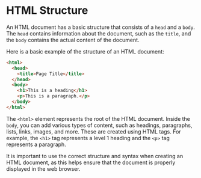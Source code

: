 # HTML Structure

An HTML document has a basic structure that consists of a `head` and a `body`. The `head` contains information about the document, such as the `title`, and the `body` contains the actual content of the document.

Here is a basic example of the structure of an HTML document:

```html
<html>
  <head>
    <title>Page Title</title>
  </head>
  <body>
    <h1>This is a heading</h1>
    <p>This is a paragraph.</p>
  </body>
</html>
```

The `<html>` element represents the root of the HTML document. Inside the `body`, you can add various types of content, such as headings, paragraphs, lists, links, images, and more. These are created using HTML tags. For example, the `<h1>` tag represents a level 1 heading and the `<p>` tag represents a paragraph.

It is important to use the correct structure and syntax when creating an HTML document, as this helps ensure that the document is properly displayed in the web browser.
